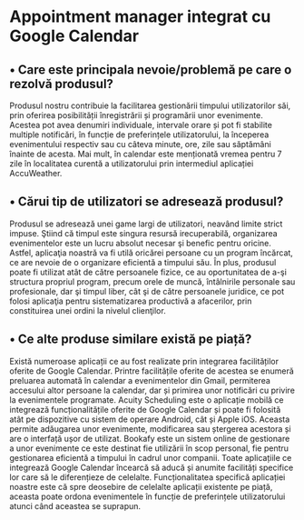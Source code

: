    
#                                         Appointment manager integrat cu Google Calendar


## •	Care este principala nevoie/problemă pe care o rezolvă produsul?

Produsul nostru contribuie la facilitarea gestionării timpului utilizatorilor săi, prin oferirea posibilității înregistrării și programării unor evenimente. Acestea pot avea denumiri individuale, intervale orare și pot fi stabilite multiple notificări, în funcție de preferințele utilizatorului, la începerea evenimentului respectiv sau cu câteva minute, ore, zile sau săptămâni înainte de acesta. 
Mai mult, în calendar este menționată vremea pentru 7 zile în localitatea curentă a utilizatorului prin intermediul aplicației AccuWeather.

## •	Cărui tip de utilizatori se adresează produsul?

Produsul se adresează unei game largi de utilizatori, neavând limite strict impuse. Ştiind că timpul este singura resursă irecuperabilă, organizarea evenimentelor este un lucru absolut necesar şi benefic pentru oricine. Astfel, aplicaţia noastră va fi utilă oricărei persoane cu un program încărcat, ce are nevoie de o organizare eficientă a timpului său. 
În plus, produsul poate fi utilizat atât de către persoanele fizice, ce au oportunitatea de a-şi structura propriul program, precum orele de muncă, întâlnirile personale sau profesionale, dar şi timpul liber, cât şi de către persoanele juridice, ce pot folosi aplicaţia pentru sistematizarea productivă a afacerilor, prin constituirea unei ordini la nivelul clienţilor.

## •	Ce alte produse similare există pe piață?

Există numeroase aplicații ce au fost realizate prin integrarea facilităților oferite de Google Calendar. Printre facilitățile oferite de acestea se enumeră preluarea automată în calendar a evenimentelor din Gmail, permiterea accesului altor persoane la calendar, dar și primirea unor notificări cu privire la evenimentele programate.
Acuity Scheduling este o aplicație mobilă ce integrează funcționalitățile oferite de Google Calendar și poate fi folosită atât pe dispozitive cu sistem de operare Android, cât și Apple iOS. Aceasta permite adăugarea unor evenimente, modificarea sau ștergerea acestora și are o interfață ușor de utilizat.
Bookafy este un sistem online de gestionare a unor evenimente ce este destinat fie utilizării în scop personal, fie pentru gestionarea eficientă a timpului în cadrul unor companii. Toate aplicațiile ce integrează Google Calendar încearcă să aducă și anumite facilități specifice lor care să le diferențieze de celelalte.
Funcționalitatea specifică aplicației noastre este că spre deosebire de celelalte aplicații existente pe piață, aceasta poate ordona evenimentele în funcție de preferințele utilizatorului atunci când aceastea se suprapun.
